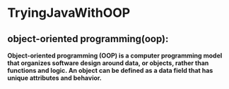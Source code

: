 # TryingJavaWithOOP
## object-oriented programming(oop):
<b> Object-oriented programming (OOP) is a computer programming model that organizes software design around data, or objects, rather than functions and logic. 
An object can be defined as a data field that has unique attributes and behavior.</b>

